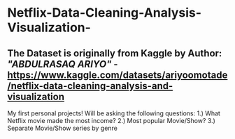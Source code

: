 # Netflix-Data-Cleaning-Analysis-Visualization-

## The Dataset is originally from Kaggle by Author: *"ABDULRASAQ ARIYO"* - https://www.kaggle.com/datasets/ariyoomotade/netflix-data-cleaning-analysis-and-visualization

My first personal projects! Will be asking the following questions: 
1.) What Netflix movie made the most income? 
2.) Most popular Movie/Show?
3.) Separate Movie/Show series by genre 
